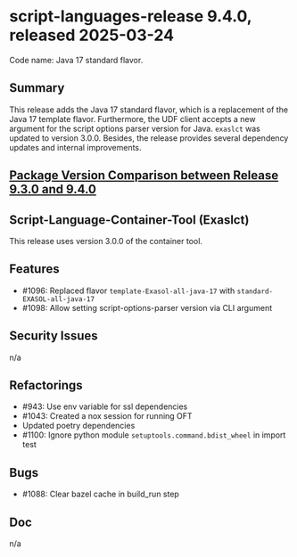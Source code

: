 # script-languages-release 9.4.0, released 2025-03-24

Code name: Java 17 standard flavor.

## Summary

This release adds the Java 17 standard flavor, which is a replacement of the Java 17 template flavor. Furthermore, the UDF client accepts a new argument for the script options parser version for Java. `exaslct` was updated to version 3.0.0. Besides, the release provides several dependency updates and internal improvements.

## [Package Version Comparison between Release 9.3.0 and 9.4.0](package_diffs/9.4.0/README.md)

## Script-Language-Container-Tool (Exaslct)

This release uses version 3.0.0 of the container tool.

## Features

 - #1096: Replaced flavor `template-Exasol-all-java-17` with `standard-EXASOL-all-java-17`
 - #1098: Allow setting script-options-parser version via CLI argument

## Security Issues

n/a

## Refactorings

 - #943: Use env variable for ssl dependencies
 - #1043: Created a nox session for running OFT
 - Updated poetry dependencies
 - #1100: Ignore python module `setuptools.command.bdist_wheel` in import test 

## Bugs

 - #1088: Clear bazel cache in build_run step

## Doc

n/a
